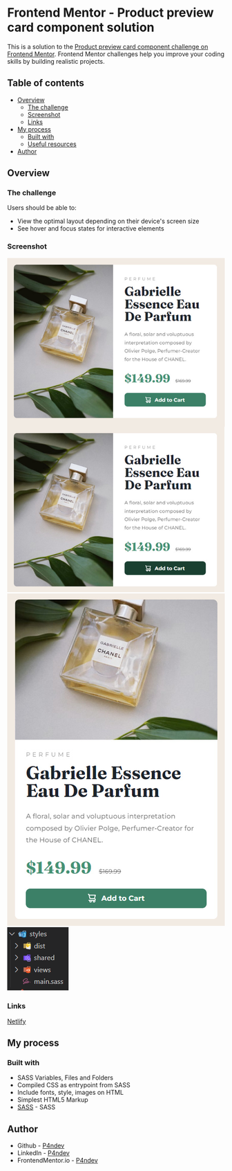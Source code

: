 # Frontend Mentor - Product preview card component solution

This is a solution to the [Product preview card component challenge on Frontend Mentor](https://www.frontendmentor.io/challenges/product-preview-card-component-GO7UmttRfa). Frontend Mentor challenges help you improve your coding skills by building realistic projects. 

## Table of contents

- [Overview](#overview)
  - [The challenge](#the-challenge)
  - [Screenshot](#screenshot)
  - [Links](#links)
- [My process](#my-process)
  - [Built with](#built-with)
  - [Useful resources](#useful-resources)
- [Author](#author)

## Overview

### The challenge

Users should be able to:

- View the optimal layout depending on their device's screen size
- See hover and focus states for interactive elements

### Screenshot

![Desktop](./screenshots/desktop.jpg)
![Mobile](./screenshots/mobile.jpg)
![SASS](./screenshots/style.png)

### Links

[Netlify](https://guileless-puffpuff-f9871a.netlify.app)

## My process

### Built with

- SASS Variables, Files and Folders
- Compiled CSS as entrypoint from SASS
- Include fonts, style, images on HTML
- Simplest HTML5 Markup
- [SASS](https://sass-lang.com) - SASS

## Author

- Github - [P4ndev](https://github.com/p4ndev)
- LinkedIn - [P4ndev](https://www.linkedin.com/in/p4ndev)
- FrontendMentor.io - [P4ndev](https://www.frontendmentor.io/profile/p4ndev)